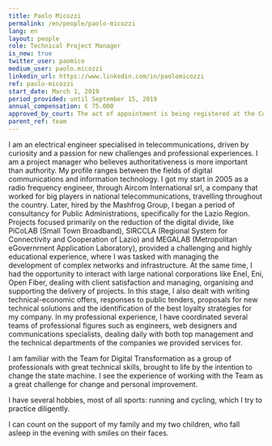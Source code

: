 ```yaml
---
title: Paolo Micozzi
permalink: /en/people/paolo-micozzi
lang: en
layout: people
role: Technical Project Manager
is_new: true
twitter_user: paomico
medium_user: paolo.micozzi
linkedin_url: https://www.linkedin.com/in/paolomicozzi
ref: paolo-micozzi
start_date: March 1, 2019
period_provided: until September 15, 2019
annual_compensation: € 75.000
approved_by_court: The act of appointment is being registered at the Court of Auditors.
parent_ref: team
---
```


I am an electrical engineer specialised in telecommunications, driven by curiosity and a passion for new challenges and professional experiences. I am a project manager who believes authoritativeness is more important than authority.
My profile ranges between the fields of digital communications and information technology. 
I got my start in 2005 as a radio frequency engineer, through Aircom International srl, a company that worked for big players in national telecommunications, travelling throughout the country. 
Later, hired by the Mashfrog Group, I began a period of consultancy for Public Administrations, specifically for the Lazio Region. Projects focused primarily on the reduction of the digital divide, like PiCoLAB (Small Town Broadband), SIRCCLA (Regional System for Connectivity and Cooperation of Lazio) and MEGALAB (Metropolitan eGovernrnent Application Laboratory), provided a challenging and highly educational experience, where I was tasked with managing the development of complex networks and infrastructure. 
At the same time, I had the opportunity to interact with large national corporations like Enel, Eni, Open Fiber, dealing with client satisfaction and managing, organising and supporting the delivery of projects. In this stage, I also dealt with writing technical-economic offers, responses to public tenders, proposals for new technical solutions and the identification of the best loyalty strategies for my company.
In my professional experience, I have coordinated several teams of professional figures such as engineers, web designers and communications specialists, dealing daily with both top management and the technical departments of the companies we provided services for.

I am familiar with the Team for Digital Transformation as a group of professionals with great technical skills, brought to life by the intention to change the state machine. I see the experience of working with the Team as a great challenge for change and personal improvement.

I have several hobbies, most of all sports: running and cycling, which I try to practice diligently.

I can count on the support of my family and my two children, who fall asleep in the evening with smiles on their faces.
